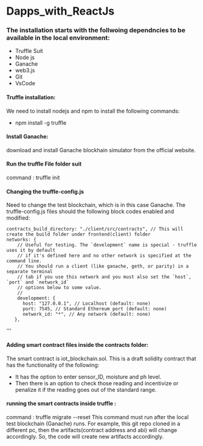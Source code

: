 # Dapps_with_ReactJs

### The installation starts with the follwoing dependncies to be available in the local environment:
 - Truffle Suit
 - Node js
 - Ganache 
 - web3.js
 - Git
 - VsCode

 #### Truffle installation:
 We need to install nodejs and npm to install the following commands:
 - npm install -g truffle

#### Install Ganache:
download and install Ganache blockhain simulator from the official website.

#### Run the truffle File folder suit 

command : truffle init

#### Changing the truffle-config.js
Need to change the test blockchain, which is in this case Ganache.
The truffle-config.js files should the following block codes enabled and modified:

```
contracts_build_directory: "./client/src/contracts", // This will create the build folder under frontend(client) folder
networks: {
    // Useful for testing. The `development` name is special - truffle uses it by default
    // if it's defined here and no other network is specified at the command line.
    // You should run a client (like ganache, geth, or parity) in a separate terminal
    // tab if you use this network and you must also set the `host`, `port` and `network_id`
    // options below to some value.
    //
    development: {
      host: "127.0.0.1", // Localhost (default: none)
      port: 7545, // Standard Ethereum port (default: none)
      network_id: "*", // Any network (default: none)
   },

```

'''
#### Adding smart contract files inside the contracts folder:
The smart contract is  iot_blockchain.sol.
This is a draft solidity contract that has the functionality of the following:

- It has the option to enter sensor_ID, moisture and ph level.
- Then there is an option to check those reading and incentivize or penalize it if the reading goes out of the standard range.

#### running the smart contracts inside truffle :
command : truffle migrate --reset
This command must run after the local test blockchain (Ganache) runs. For example, this git repo cloned in a different pc, then the artifacts(contract address and abi) will change accordingly. So, the code will create new artifacts accordingly.   